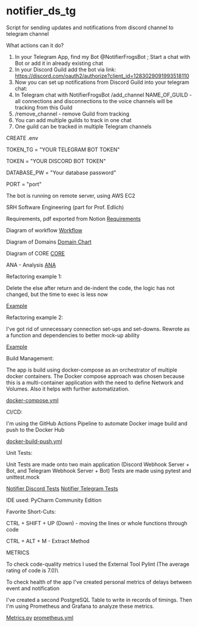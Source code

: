 # notifier_ds_tg
Script for sending updates and notifications from discord channel to telegram channel

What actions can it do?

1) In your Telegram App, find my Bot @NotifierFrogsBot ; Start a chat with Bot or add it in already existing chat
2) In your Discord Guild add the bot via link: https://discord.com/oauth2/authorize?client_id=1283029091993518110
3) Now you can set up notifications from Discord Guild into your telegram chat:
4) In Telegram chat with NotifierFrogsBot /add_channel NAME_OF_GUILD - all connections and disconnections to the voice channels will be tracking from this Guild
5) /remove_channel - remove Guild from tracking
6) You can add multiple guilds to track in one chat
7) One guild can be tracked in multiple Telegram channels

CREATE .env

TOKEN_TG = "YOUR TELEGRAM BOT TOKEN"

TOKEN = "YOUR DISCORD BOT TOKEN"

DATABASE_PW = "Your database password"

PORT = "port"

The bot is running on remote server, using AWS EC2


SRH Software Engineering (part for Prof. Edlich)

Requirements, pdf exported from Notion [Requirements](./.github/src/list_of_reqs.pdf)

Diagram of workflow [Workflow](.github/src/Diagram_of_app_relationships.pdf
)

Diagram of Domains [Domain Chart](.github/src/Diagram_DDD_Domain_chart.pdf)

Diagram of CORE [CORE](.github/src/CORE.pdf)

ANA - Analysis [ANA](https://docs.google.com/document/d/1akZDDUQj42m6rsIwgWtXcwa8Xqfb6b6WYqKlHNzBW2w/edit?usp=sharing)

Refactoring example 1:

Delete the else after return and de-indent the code, the logic has not changed, but the time to exec is less now

[Example](https://github.com/andrey-qrqm/notifier_ds_tg/commit/c5fa62ec4a5325bb89cf0a5e4ff52104d6520ed4)

Refactoring example 2:

I've got rid of unnecessary connection set-ups and set-downs. Rewrote as a function and dependencies to better mock-up ability

[Example](https://github.com/andrey-qrqm/notifier_ds_tg/commit/4e69e2d704ea4dc804c0a612ab258b204da4f490)

Build Management:

The app is build using docker-compose as an orchestrator of multiple docker containers.
The Docker compose approach was chosen because this is a multi-container application with the need to define
Network and Volumes. Also it helps with further automatization.

[docker-compose.yml](https://github.com/andrey-qrqm/notifier_ds_tg/blob/main/docker-compose.yml)

CI/CD:

I'm using the GitHub Actions Pipeline to automate Docker image build and push to the Docker Hub

[docker-build-push.yml](https://github.com/andrey-qrqm/notifier_ds_tg/blob/main/.github/workflows/docker-build-push.yml)

Unit Tests:

Unit Tests are made onto two main application (Discord Webhook Server + Bot, and Telegram Webhook Server + Bot)
Tests are made using pytest and unittest.mock

[Notifier Discord Tests](https://github.com/andrey-qrqm/notifier_ds_tg/blob/main/test_notifier_ds.py)
[Notifier Telegram Tests](https://github.com/andrey-qrqm/notifier_ds_tg/blob/main/test_notifier_tg.py)

IDE used: PyCharm Community Edition 

Favorite Short-Cuts:

CTRL + SHIFT + UP (Down) - moving the lines or whole functions through code

CTRL + ALT + M - Extract Method


METRICS

To check code-quality metrics I used the External Tool Pylint (The average rating of code is 7.0)\

To check health of the app I've created personal metrics of delays between event and notification

I've created a second PostgreSQL Table to write in records of timings. Then I'm using Prometheus and Grafana to 
analyze these metrics.

[Metrics.py](https://github.com/andrey-qrqm/notifier_ds_tg/blob/main/metrics.py)
[prometheus.yml](https://github.com/andrey-qrqm/notifier_ds_tg/blob/main/prometheus.yml)



